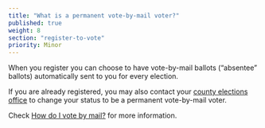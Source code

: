 ```yaml
---
title: "What is a permanent vote-by-mail voter?"
published: true
weight: 8
section: "register-to-vote"
priority: Minor
---
```


When you register you can choose to have vote-by-mail ballots (“absentee” ballots) automatically sent to you for every election.   

If you are already registered, you may also contact your [county elections office](http://www.sos.ca.gov/elections/voting-resources/county-elections-offices/) to change your status to be a permanent vote-by-mail voter.  

Check [How do I vote by mail?](#item-vote-by-mail) for more information.
